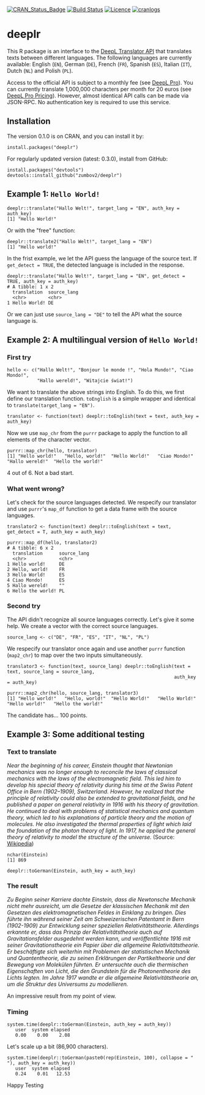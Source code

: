 [![CRAN_Status_Badge](http://www.r-pkg.org/badges/version/deeplr)](https://cran.r-project.org/package=deeplr)
[![Build Status](https://travis-ci.org/zumbov2/deeplr.svg?branch=master)](https://travis-ci.org/zumbov2/deeplr)
[![Licence](https://img.shields.io/badge/licence-GPL--3-blue.svg)](https://www.gnu.org/licenses/gpl-3.0.en.html)
[![cranlogs](https://cranlogs.r-pkg.org/badges/grand-total/deeplr)](http://cran.rstudio.com/web/packages/deeplr/index.html)

# deeplr
This R package is an interface to the [DeepL Translator API](https://www.deepl.com/api.html) that translates
texts between different languages. The following languages are currently available: English (`EN`), German (`DE`), French (`FR`), Spanish (`ES`), Italian (`IT`), Dutch (`NL`) and Polish (`PL`).

Access to the official API is subject to a monthly fee (see [DeepL Pro](https://www.deepl.com/pro.html)). You can currently translate 1,000,000 characters per month for 20 euros (see [DeepL Pro Pricing](https://www.deepl.com/pro-pricing.html)). However, almost identical API calls can be made via JSON-RPC. No authentication key is required to use this service.

## Installation
The version 0.1.0 is on CRAN, and you can install it by:
```
install.packages("deeplr")
```
For regularly updated version (latest: 0.3.0), install from GitHub:
```
install.packages("devtools")
devtools::install_github("zumbov2/deeplr")
```

## Example 1: `Hello World!`
```
deeplr::translate("Hallo Welt!", target_lang = "EN", auth_key = auth_key)
[1] "Hello World!"
```
Or with the "free" function:
```
deeplr::translate2("Hallo Welt!", target_lang = "EN")
[1] "Hello world!"
```
In the frist example, we let the API guess the language of the source text. If `get_detect = TRUE`, the detected language is 
included in the response.
```
deeplr::translate("Hallo Welt!", target_lang = "EN", get_detect = TRUE, auth_key = auth_key)
# A tibble: 1 x 2
  translation  source_lang
  <chr>        <chr>      
1 Hello World! DE    
```
Or we can just use `source_lang = "DE"` to tell the API what the source language is.

## Example 2: A multilingual version of `Hello World!` 
### First try 
```
hello <- c("Hallo Welt!", "Bonjour le monde !", "Hola Mundo!", "Ciao Mondo!", 
           "Hallo wereld!", "Witajcie świat!")
```
We want to translate the above strings into English. To do this, we first define our translation function. `toEnglish` is 
a simple wrapper and identical to `translate(target_lang = "EN")`.
```
translator <- function(text) deeplr::toEnglish(text = text, auth_key = auth_key)
```
Now we use `map_chr` from the `purrr` package to apply the function to all elements of the character vector. 
```
purrr::map_chr(hello, translator)
[1] "Hello world!"   "Hello, world!"  "Hello World!"   "Ciao Mondo!"    "Hallo wereld!"  "Hello the world!"
```
4 out of 6. Not a bad start.

### What went wrong?
Let's check for the source languages detected. We respecify our translator and use `purrr`'s `map_df` function to get a data frame with the source languages.
```
translator2 <- function(text) deeplr::toEnglish(text = text, get_detect = T, auth_key = auth_key)

purrr::map_df(hello, translator2)
# A tibble: 6 x 2
  translation      source_lang
  <chr>            <chr>      
1 Hello world!     DE         
2 Hello, world!    FR         
3 Hello World!     ES         
4 Ciao Mondo!      ES         
5 Hallo wereld!    ""         
6 Hello the world! PL   
```
### Second try 
The API didn't recognize all source languages correctly. Let's give it some help. We create a vector with the correct 
source languages. 
```
source_lang <- c("DE", "FR", "ES", "IT", "NL", "PL")
```
We respecify our translator once again and use another `purrr` function (`map2_chr`) to map over the two inputs simultaneously.
```
translator3 <- function(text, source_lang) deeplr::toEnglish(text = text, source_lang = source_lang, 
                                                             auth_key = auth_key)

purrr::map2_chr(hello, source_lang, translator3)
[1] "Hello world!"   "Hello, world!"  "Hello World!"   "Hello World!"   "Hello world!"   "Hello the world!"
```
The candidate has... 100 points.

## Example 3: Some additional testing 
### Text to translate
*Near the beginning of his career, Einstein thought that Newtonian mechanics was no longer enough to reconcile the laws of classical mechanics with the laws of the electromagnetic field. This led him to develop his special theory of relativity during his time at the Swiss Patent Office in Bern (1902–1909), Switzerland. However, he realized that the principle of relativity could also be extended to gravitational fields, and he published a paper on general relativity in 1916 with his theory of gravitation. He continued to deal with problems of statistical mechanics and quantum theory, which led to his explanations of particle theory and the motion of molecules. He also investigated the thermal properties of light which laid the foundation of the photon theory of light. In 1917, he applied the general theory of relativity to model the structure of the universe.* (Source: [Wikipedia](https://en.wikipedia.org/wiki/Albert_Einstein))
```
nchar(Einstein)
[1] 869

deeplr::toGerman(Einstein, auth_key = auth_key)
```
### The result
*Zu Beginn seiner Karriere dachte Einstein, dass die Newtonsche Mechanik nicht mehr ausreicht, um die Gesetze der klassischen Mechanik mit den Gesetzen des elektromagnetischen Feldes in Einklang zu bringen. Dies führte ihn während seiner Zeit am Schweizerischen Patentamt in Bern (1902-1909) zur Entwicklung seiner speziellen Relativitätstheorie. Allerdings erkannte er, dass das Prinzip der Relativitätstheorie auch auf Gravitationsfelder ausgedehnt werden kann, und veröffentlichte 1916 mit seiner Gravitationstheorie ein Papier über die allgemeine Relativitätstheorie. Er beschäftigte sich weiterhin mit Problemen der statistischen Mechanik und Quantentheorie, die zu seinen Erklärungen der Partikeltheorie und der Bewegung von Molekülen führten. Er untersuchte auch die thermischen Eigenschaften von Licht, die den Grundstein für die Photonentheorie des Lichts legten. Im Jahre 1917 wandte er die allgemeine Relativitätstheorie an, um die Struktur des Universums zu modellieren.*

An impressive result from my point of view.

### Timing
```
system.time(deeplr::toGerman(Einstein, auth_key = auth_key))
   user  system elapsed 
   0.00    0.00    2.08
```
Let's scale up a bit (86,900 characters).
```
system.time(deeplr::toGerman(paste0(rep(Einstein, 100), collapse = " "), auth_key = auth_key))
   user  system elapsed 
   0.24    0.01   12.53 
```

Happy Testing
